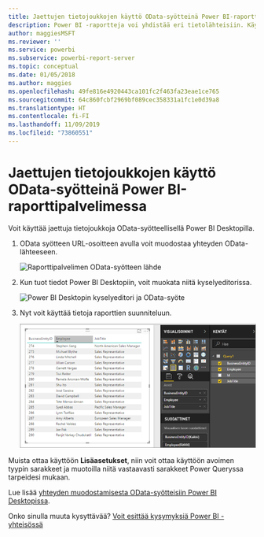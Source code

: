 ```yaml
---
title: Jaettujen tietojoukkojen käyttö OData-syötteinä Power BI-raporttipalvelimessa
description: Power BI -raportteja voi yhdistää eri tietolähteisiin. Käytettävissä on eri tietolähteitä riippuen siitä, miten tietoja käytetään.
author: maggiesMSFT
ms.reviewer: ''
ms.service: powerbi
ms.subservice: powerbi-report-server
ms.topic: conceptual
ms.date: 01/05/2018
ms.author: maggies
ms.openlocfilehash: 49fe816e4920443ca101fc2f463fa23eae1ce765
ms.sourcegitcommit: 64c860fcbf2969bf089cec358331a1fc1e0d39a8
ms.translationtype: HT
ms.contentlocale: fi-FI
ms.lasthandoff: 11/09/2019
ms.locfileid: "73860551"
---
```

# <a name="accessing-shared-datasets-as-odata-feeds-in-power-bi-report-server"></a>Jaettujen tietojoukkojen käyttö OData-syötteinä Power BI-raporttipalvelimessa
Voit käyttää jaettuja tietojoukkoja OData-syötteellisellä Power BI Desktopilla.

1. OData syötteen URL-osoitteen avulla voit muodostaa yhteyden OData-lähteeseen.
   
    ![Raporttipalvelimen OData-syötteen lähde](media/access-dataset-odata/report-server-odata-feed.png)
2. Kun tuot tiedot Power BI Desktopiin, voit muokata niitä kyselyeditorissa.
   
    ![Power BI Desktopin kyselyeditori ja OData-syöte](media/access-dataset-odata/report-server-odata-results-query-editor.png)
3. Nyt voit käyttää tietoja raporttien suunniteluun.
   
    ![Power BI Desktop -raportin suunnittelu OData-syötteellä](media/access-dataset-odata/report-server-odata-power-bi-desktop-report-design.png)

Muista ottaa käyttöön **Lisäasetukset**, niin voit ottaa käyttöön avoimen tyypin sarakkeet ja muotoilla niitä vastaavasti sarakkeet Power Queryssa tarpeidesi mukaan.

Lue lisää [yhteyden muodostamisesta OData-syötteisiin Power BI Desktopissa](../desktop-connect-odata.md).

Onko sinulla muuta kysyttävää? [Voit esittää kysymyksiä Power BI -yhteisössä](https://community.powerbi.com/)

